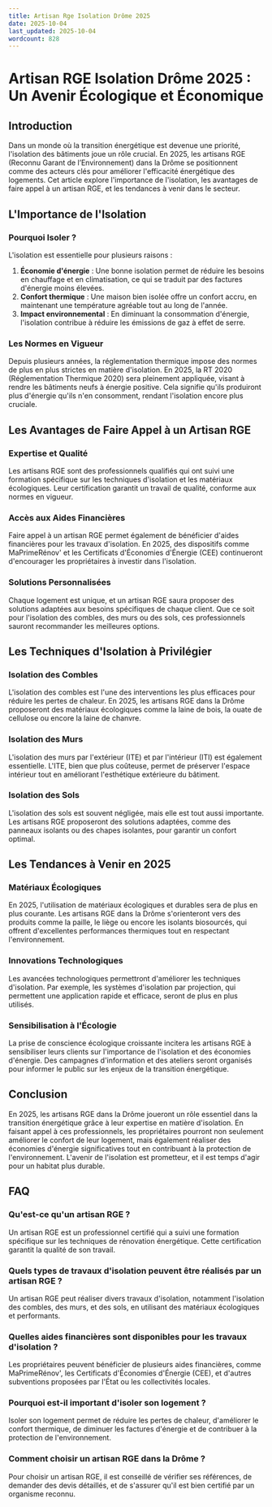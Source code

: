 ```yaml
---
title: Artisan Rge Isolation Drôme 2025
date: 2025-10-04
last_updated: 2025-10-04
wordcount: 828
---
```


# Artisan RGE Isolation Drôme 2025 : Un Avenir Écologique et Économique

## Introduction

Dans un monde où la transition énergétique est devenue une priorité, l'isolation des bâtiments joue un rôle crucial. En 2025, les artisans RGE (Reconnu Garant de l’Environnement) dans la Drôme se positionnent comme des acteurs clés pour améliorer l'efficacité énergétique des logements. Cet article explore l'importance de l'isolation, les avantages de faire appel à un artisan RGE, et les tendances à venir dans le secteur.

## L'Importance de l'Isolation

### Pourquoi Isoler ?

L'isolation est essentielle pour plusieurs raisons :

1. **Économie d'énergie** : Une bonne isolation permet de réduire les besoins en chauffage et en climatisation, ce qui se traduit par des factures d'énergie moins élevées.
2. **Confort thermique** : Une maison bien isolée offre un confort accru, en maintenant une température agréable tout au long de l'année.
3. **Impact environnemental** : En diminuant la consommation d'énergie, l'isolation contribue à réduire les émissions de gaz à effet de serre.

### Les Normes en Vigueur

Depuis plusieurs années, la réglementation thermique impose des normes de plus en plus strictes en matière d'isolation. En 2025, la RT 2020 (Réglementation Thermique 2020) sera pleinement appliquée, visant à rendre les bâtiments neufs à énergie positive. Cela signifie qu'ils produiront plus d'énergie qu'ils n'en consomment, rendant l'isolation encore plus cruciale.

## Les Avantages de Faire Appel à un Artisan RGE

### Expertise et Qualité

Les artisans RGE sont des professionnels qualifiés qui ont suivi une formation spécifique sur les techniques d'isolation et les matériaux écologiques. Leur certification garantit un travail de qualité, conforme aux normes en vigueur.

### Accès aux Aides Financières

Faire appel à un artisan RGE permet également de bénéficier d'aides financières pour les travaux d'isolation. En 2025, des dispositifs comme MaPrimeRénov' et les Certificats d'Économies d'Énergie (CEE) continueront d'encourager les propriétaires à investir dans l'isolation.

### Solutions Personnalisées

Chaque logement est unique, et un artisan RGE saura proposer des solutions adaptées aux besoins spécifiques de chaque client. Que ce soit pour l'isolation des combles, des murs ou des sols, ces professionnels sauront recommander les meilleures options.

## Les Techniques d'Isolation à Privilégier

### Isolation des Combles

L'isolation des combles est l'une des interventions les plus efficaces pour réduire les pertes de chaleur. En 2025, les artisans RGE dans la Drôme proposeront des matériaux écologiques comme la laine de bois, la ouate de cellulose ou encore la laine de chanvre.

### Isolation des Murs

L'isolation des murs par l'extérieur (ITE) et par l'intérieur (ITI) est également essentielle. L'ITE, bien que plus coûteuse, permet de préserver l'espace intérieur tout en améliorant l'esthétique extérieure du bâtiment.

### Isolation des Sols

L'isolation des sols est souvent négligée, mais elle est tout aussi importante. Les artisans RGE proposeront des solutions adaptées, comme des panneaux isolants ou des chapes isolantes, pour garantir un confort optimal.

## Les Tendances à Venir en 2025

### Matériaux Écologiques

En 2025, l'utilisation de matériaux écologiques et durables sera de plus en plus courante. Les artisans RGE dans la Drôme s'orienteront vers des produits comme la paille, le liège ou encore les isolants biosourcés, qui offrent d'excellentes performances thermiques tout en respectant l'environnement.

### Innovations Technologiques

Les avancées technologiques permettront d'améliorer les techniques d'isolation. Par exemple, les systèmes d'isolation par projection, qui permettent une application rapide et efficace, seront de plus en plus utilisés.

### Sensibilisation à l'Écologie

La prise de conscience écologique croissante incitera les artisans RGE à sensibiliser leurs clients sur l'importance de l'isolation et des économies d'énergie. Des campagnes d'information et des ateliers seront organisés pour informer le public sur les enjeux de la transition énergétique.

## Conclusion

En 2025, les artisans RGE dans la Drôme joueront un rôle essentiel dans la transition énergétique grâce à leur expertise en matière d'isolation. En faisant appel à ces professionnels, les propriétaires pourront non seulement améliorer le confort de leur logement, mais également réaliser des économies d'énergie significatives tout en contribuant à la protection de l'environnement. L'avenir de l'isolation est prometteur, et il est temps d'agir pour un habitat plus durable.

## FAQ

### Qu'est-ce qu'un artisan RGE ?

Un artisan RGE est un professionnel certifié qui a suivi une formation spécifique sur les techniques de rénovation énergétique. Cette certification garantit la qualité de son travail.

### Quels types de travaux d'isolation peuvent être réalisés par un artisan RGE ?

Un artisan RGE peut réaliser divers travaux d'isolation, notamment l'isolation des combles, des murs, et des sols, en utilisant des matériaux écologiques et performants.

### Quelles aides financières sont disponibles pour les travaux d'isolation ?

Les propriétaires peuvent bénéficier de plusieurs aides financières, comme MaPrimeRénov', les Certificats d'Économies d'Énergie (CEE), et d'autres subventions proposées par l'État ou les collectivités locales.

### Pourquoi est-il important d'isoler son logement ?

Isoler son logement permet de réduire les pertes de chaleur, d'améliorer le confort thermique, de diminuer les factures d'énergie et de contribuer à la protection de l'environnement.

### Comment choisir un artisan RGE dans la Drôme ?

Pour choisir un artisan RGE, il est conseillé de vérifier ses références, de demander des devis détaillés, et de s'assurer qu'il est bien certifié par un organisme reconnu.